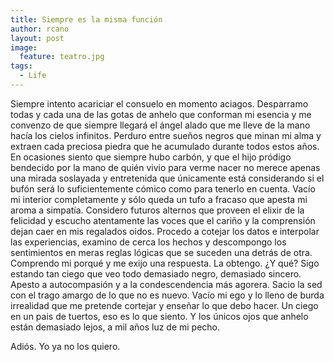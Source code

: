```yaml
---
title: Siempre es la misma función
author: rcano
layout: post
image:
  feature: teatro.jpg
tags:
  - Life
---
```


Siempre intento acariciar el consuelo en momento aciagos. Desparramo todas y
cada una de las gotas de anhelo que conforman mi esencia y me convenzo de que
siempre llegará el ángel alado que me lleve de la mano hacía los cielos
infinitos. Perduro entre sueños negros que minan mi alma y extraen cada preciosa
piedra que he acumulado durante todos estos años. En ocasiones siento que
siempre hubo carbón, y que el hijo pródigo bendecido por la mano de quién vivio
para verme nacer no merece apenas una mirada soslayada y entretenida que
únicamente está considerando si el bufón será lo suficientemente cómico como
para tenerlo en cuenta. Vacío mi interior completamente y sólo queda un tufo a
fracaso que apesta mi aroma a simpatía. Considero futuros alternos que proveen
el elixir de la felicidad y escucho atentamente las voces que el cariño y la
comprensión dejan caer en mis regalados oidos. Procedo a cotejar los datos e
interpolar las experiencias, examino de cerca los hechos y descompongo los
sentimientos en meras reglas lógicas que se suceden una detrás de otra.
Comprendo mi porqué y me exijo una respuesta. La obtengo. ¿Y qué? Sigo estando
tan ciego que veo todo demasiado negro, demasiado sincero. Apesto a
autocompasión y a la condescendencia más agorera. Sacio la sed con el trago
amargo de lo que no es nuevo. Vacío mi ego y lo lleno de burda irrealidad que me
pretende cortejar y enseñar lo que debo hacer. Un ciego en un pais de tuertos,
eso es lo que siento. Y los únicos ojos que anhelo están demasiado lejos, a mil
años luz de mi pecho.

Adiós. Yo ya no los quiero.
